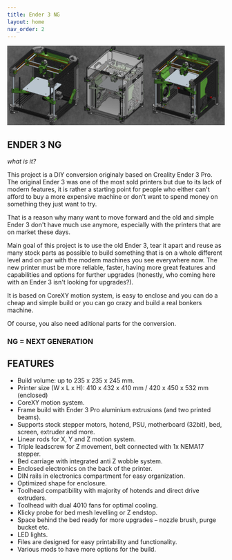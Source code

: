 ```yaml
---
title: Ender 3 NG
layout: home
nav_order: 2
---
```

![](./assets/images/prv2.png)

## ENDER 3 NG
_what is it?_

This project is a DIY conversion originaly based on Creality Ender 3 Pro. The original Ender 3 was one of the most sold printers but due to its lack of modern features, it is rather a starting point for people who either can't afford to buy a more expensive machine or don't want to spend money on something they just want to try.

That is a reason why many want to move forward and the old and simple Ender 3 don't have much use anymore, especially with the printers that are on market these days.

Main goal of this project is to use the old Ender 3, tear it apart and reuse as many stock parts as possible to build something that is on a whole different level and on par with the modern machines you see everywhere now. The new printer must be more reliable, faster, having more great features and capabilities and options for further upgrades (honestly, who coming here with an Ender 3 isn't looking for upgrades?).

It is based on CoreXY motion system, is easy to enclose and you can do a cheap and simple build or you can go crazy and build a real bonkers machine.

Of course, you also need aditional parts for the conversion.
### NG = NEXT GENERATION

## FEATURES
- Build volume: up to 235 x 235 x 245 mm.
- Printer size (W x L x H): 410 x 432 x 410 mm / 420 x 450 x 532 mm (enclosed)
- CoreXY motion system.
- Frame build with Ender 3 Pro aluminium extrusions (and two printed beams).
- Supports stock stepper motors, hotend, PSU, motherboard (32bit), bed, screen, extruder and more.
- Linear rods for X, Y and Z motion system.
- Triple leadscrew for Z movement, belt connected with 1x NEMA17 stepper.
- Bed carriage with integrated anti Z wobble system.
- Enclosed electronics on the back of the printer.
- DIN rails in electronics compartment for easy organization.
- Optimized shape for enclosure.
- Toolhead compatibility with majority of hotends and direct drive extruders.
- Toolhead with dual 4010 fans for optimal cooling.
- Klicky probe for bed mesh levelling or Z endstop.
- Space behind the bed ready for more upgrades – nozzle brush, purge bucket etc.
- LED lights.
- Files are designed for easy printability and functionality.
- Various mods to have more options for the build.


